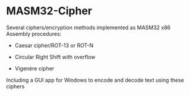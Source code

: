 # MASM32-Cipher
Several ciphers/encryption methods implemented as MASM32 x86 Assembly procedures:

- Caesar cipher/ROT-13 or ROT-N

- Circular Right Shift with overflow

- Vigenère cipher


Including a GUI app for Windows to encode and decode text using these ciphers
